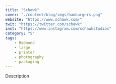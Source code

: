 ```yaml
---
title: "Schawk"
cover: "./content/blog/imgs/hamburgers.png"
website: "https://www.schawk.com/"
twit: "https://twitter.com/schawk"
inst: "https://www.instagram.com/schawkstudios"
category: "S"
tags:
    - Redmond
    - large
    - printer
    - photography
    - packaging
---
```


Description
